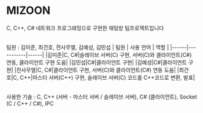 # MIZOON
C, C++, C# 네트워크 프로그래밍으로 구현한 채팅방 팀프로젝트입니다
<br/><br/>

팀원 : 김미준, 최건호, 전사무엘, 김예성, 김민섭
| 팀원 | 사용 언어 | 역할 | 
|------|-----------|------|
|김미준|C, C#|슬레이브 서버(C) 구현, 서버(C)와 클라이언트(C#) 연동, 클라이언트 구현 도움|
|김민섭|C#|클라이언트 구현|
|김예성|C#|클라이언트 구현|
|전사무엘|C, C#|클라이언트 구현, 서버(C)와 클라이언트(C#) 연동 도움|
|최건호|C, C++|마스터 서버(C++) 구현, 슬레이브 서버(C) 코드를 C++코드로 변환, 발표|
<br/><br/>

사용한 기술 : C, C++ (서버 - 마스터 서버 / 슬레이브 서버), C# (클라이언트), Socket (C / C++ / C#), IPC
<br/><br/>

